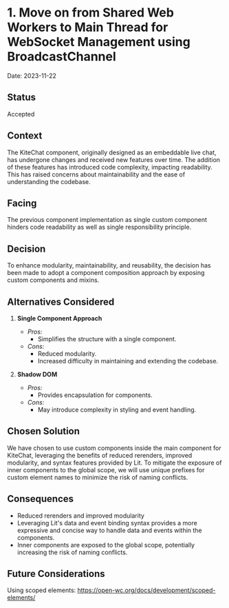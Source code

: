 # 1. Move on from Shared Web Workers to Main Thread for WebSocket Management using BroadcastChannel

Date: 2023-11-22

## Status

Accepted

## Context

The KiteChat component, originally designed as an embeddable live chat, has undergone changes and received new features over time. The addition of these features has introduced code complexity, impacting readability. This has raised concerns about maintainability and the ease of understanding the codebase.

## Facing

The previous component implementation as single custom component hinders code readability as well as single responsibility principle.

## Decision

To enhance modularity, maintainability, and reusability, the decision has been made to adopt a component composition approach by exposing custom components and mixins.

## Alternatives Considered

1. **Single Component Approach**
   - *Pros:*
     - Simplifies the structure with a single component.
   - *Cons:*
     - Reduced modularity.
     - Increased difficulty in maintaining and extending the codebase.

2. **Shadow DOM**
   - *Pros:*
     - Provides encapsulation for components.
   - *Cons:*
     - May introduce complexity in styling and event handling.

## Chosen Solution

We have chosen to use custom components inside the main component for KiteChat, leveraging the benefits of reduced rerenders, improved modularity, and syntax features provided by Lit. To mitigate the exposure of inner components to the global scope, we will use unique prefixes for custom element names to minimize the risk of naming conflicts.

## Consequences

- Reduced rerenders and improved modularity
- Leveraging Lit's data and event binding syntax provides a more expressive and concise way to handle data and events within the components.
- Inner components are exposed to the global scope, potentially increasing the risk of naming conflicts.

## Future Considerations

Using scoped elements:
https://open-wc.org/docs/development/scoped-elements/
